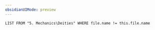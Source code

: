 ```yaml
---
obsidianUIMode: preview
---
```

```dataview
LIST FROM "5. Mechanics\Deities" WHERE file.name != this.file.name
```